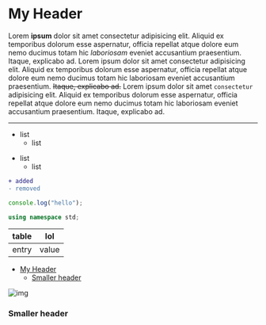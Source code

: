 # My Header

Lorem **ipsum** dolor sit amet consectetur adipisicing elit. Aliquid ex temporibus dolorum esse aspernatur, officia repellat atque dolore eum nemo
ducimus totam hic _laboriosam_ eveniet accusantium praesentium. Itaque, explicabo ad.
Lorem ipsum dolor sit amet consectetur adipisicing elit. Aliquid ex temporibus dolorum esse aspernatur, officia repellat atque dolore eum nemo
ducimus totam hic laboriosam eveniet accusantium praesentium. ~~Itaque, explicabo ad.~~
Lorem ipsum dolor sit amet `consectetur` adipisicing elit. Aliquid ex temporibus dolorum esse aspernatur, officia repellat atque dolore eum nemo
ducimus totam hic laboriosam eveniet accusantium praesentium. Itaque, explicabo ad.

---

-   list
    -   list

*   list
    -   list

```diff
+ added
- removed
```

```js
console.log("hello");
```

```cpp
using namespace std;
```

| table | lol   |
| ----- | ----- |
| entry | value |

- [My Header](#my-header)
    - [Smaller header](#smaller-header)

![img](https://thing)

### Smaller header
